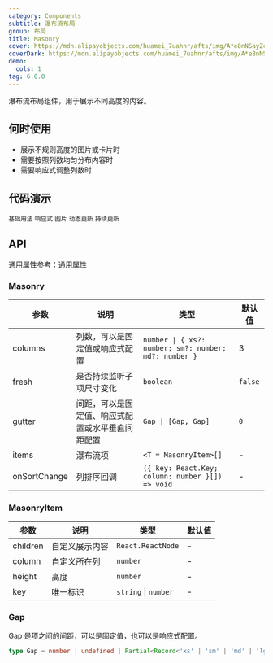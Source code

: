 ```yaml
---
category: Components
subtitle: 瀑布流布局
group: 布局
title: Masonry
cover: https://mdn.alipayobjects.com/huamei_7uahnr/afts/img/A*e8nNSayZcBMAAAAAAAAAAAAADrJ8AQ/original
coverDark: https://mdn.alipayobjects.com/huamei_7uahnr/afts/img/A*e8nNSayZcBMAAAAAAAAAAAAADrJ8AQ/original
demo:
  cols: 1
tag: 6.0.0
---
```


瀑布流布局组件，用于展示不同高度的内容。

## 何时使用

- 展示不规则高度的图片或卡片时
- 需要按照列数均匀分布内容时
- 需要响应式调整列数时

## 代码演示

<!-- prettier-ignore -->
<code src="./demo/basic.tsx">基础用法</code>
<code src="./demo/responsive.tsx">响应式</code>
<code src="./demo/image.tsx">图片</code>
<code src="./demo/dynamic.tsx">动态更新</code>
<code src="./demo/fresh.tsx" debug>持续更新</code>

## API

通用属性参考：[通用属性](/docs/react/common-props)

### Masonry

| 参数 | 说明 | 类型 | 默认值 |
| --- | --- | --- | --- |
| columns | 列数，可以是固定值或响应式配置 | `number \| { xs?: number; sm?: number; md?: number }` | 3 |
| fresh | 是否持续监听子项尺寸变化 | `boolean` | `false` |
| gutter | 间距，可以是固定值、响应式配置或水平垂直间距配置 | `Gap \| [Gap, Gap]` | `0` |
| items | 瀑布流项 | `<T = MasonryItem>[]` | - |
| onSortChange | 列排序回调 | `({ key: React.Key; column: number }[]) => void` | - |

### MasonryItem

| 参数     | 说明           | 类型                 | 默认值 |
| -------- | -------------- | -------------------- | ------ |
| children | 自定义展示内容 | `React.ReactNode`    | -      |
| column   | 自定义所在列   | `number`             | -      |
| height   | 高度           | `number`             | -      |
| key      | 唯一标识       | `string` \| `number` | -      |

### Gap

Gap 是项之间的间距，可以是固定值，也可以是响应式配置。

```ts
type Gap = number | undefined | Partial<Record<'xs' | 'sm' | 'md' | 'lg' | 'xl' | 'xxl', number>>;
```
